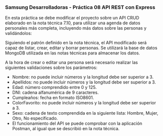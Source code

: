
### Samsung Desarrolladoras - Práctica 08 API REST con Express

En esta práctica se debe modificar el proyecto sobre un API CRUD elaborado en la nota técnica 7.10, para utilizar una agenda de datos personales más completa, incluyendo más datos sobre las personas y validándolos:

Siguiendo el patrón definido en la nota técnica, el API modificado será capaz de listar, crear, editar y borrar personas. Se utilizará la base de datos MongoDB utilizada en las notas técnicas para almacenar los datos.

A la hora de crear o editar una persona será necesario realizar las siguientes validaciones sobre los parámetros:

*  Nombre: no puede incluir números y la longitud debe ser superior a 3.
*  Apellidos: no puede incluir números y la longitud debe ser superior a 3.
*  Edad: número comprendido entre 0 y 125.
*  DNI: cadena alfanumérica de 9 caracteres.
*  Cumpleaños: fecha en formato ISO8601.
*  ColorFavorito: no puede incluir números y la longitud debe ser superior a 3.
*  Sexo: cadena de texto comprendida en la siguiente lista: Hombre, Mujer, Otro, No especificado.
*  El funcionamiento del API se puede comprobar con la aplicación Postman, al igual que se describió en la nota técnica.
